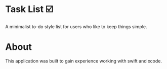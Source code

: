 # Task List ☑️
A minimalist to-do style list for users who like to keep things simple.

# About
This application was built to gain experience working with swift and xcode. 
